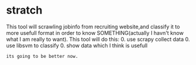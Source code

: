 # stratch
This tool will scrawling jobinfo from recruiting website,and classify it to more usefull format in order to know SOMETHING(actually I havn't know what I am really to want).
This tool will do this:
0. use scrapy collect data
0. use libsvm to classify
0. show data which I think is usefull

    its going to be better now.

